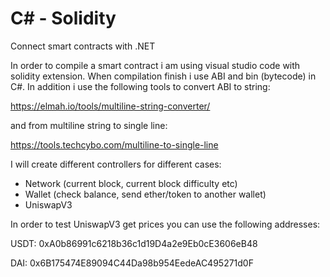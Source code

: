 # C# - Solidity
Connect smart contracts with .NET

In order to compile a smart contract i am using visual studio code with solidity extension. 
When compilation finish i use ABI and bin (bytecode) in C#. 
In addition i use the following tools to convert ABI to string:

https://elmah.io/tools/multiline-string-converter/

and from multiline string to single line:

https://tools.techcybo.com/multiline-to-single-line

I will create different controllers for different cases:
- Network (current block, current block difficulty etc)
- Wallet (check balance, send ether/token to another wallet)
- UniswapV3


In order to test UniswapV3 get prices you can use the following addresses:

USDT: 0xA0b86991c6218b36c1d19D4a2e9Eb0cE3606eB48

DAI: 0x6B175474E89094C44Da98b954EedeAC495271d0F
